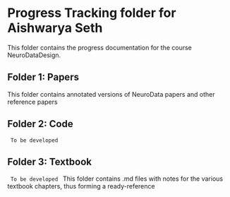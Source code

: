 # Progress Tracking folder for Aishwarya Seth
This folder contains the progress documentation for the course NeuroDataDesign. 

## Folder 1: Papers
This folder contains annotated versions of NeuroData papers and other reference papers

## Folder 2: Code 
<code> To be developed </code>
  
## Folder 3: Textbook
<code> To be developed </code>
This folder contains .md files with notes for the various textbook chapters, thus forming a ready-reference

